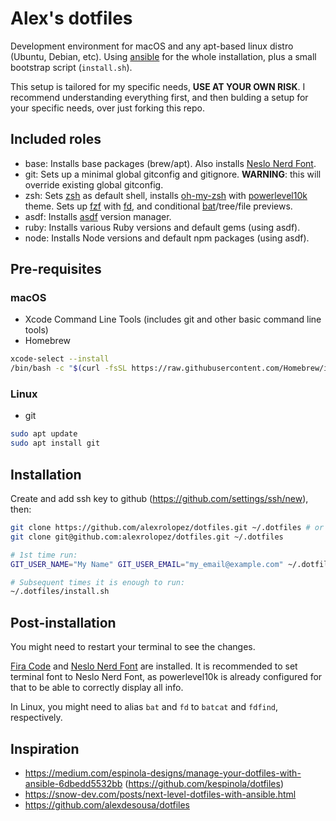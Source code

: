 # Alex's dotfiles
Development environment for macOS and any apt-based linux distro (Ubuntu, Debian, etc).
Using [ansible] for the whole installation, plus a small bootstrap script (`install.sh`).

This setup is tailored for my specific needs, **USE AT YOUR OWN RISK**.
I recommend understanding everything first, and then bulding a setup for your specific needs, over just forking this repo.

## Included roles
- base: Installs base packages (brew/apt). Also installs [Neslo Nerd Font].
- git: Sets up a minimal global gitconfig and gitignore. **WARNING**: this will override existing global gitconfig.
- zsh: Sets [zsh] as default shell, installs [oh-my-zsh] with [powerlevel10k] theme. Sets up [fzf] with [fd], and conditional [bat]/tree/file previews.
- asdf: Installs [asdf] version manager.
- ruby: Installs various Ruby versions and default gems (using asdf).
- node: Installs Node versions and default npm packages (using asdf).

## Pre-requisites

### macOS
- Xcode Command Line Tools (includes git and other basic command line tools)
- Homebrew
```bash
xcode-select --install
/bin/bash -c "$(curl -fsSL https://raw.githubusercontent.com/Homebrew/install/HEAD/install.sh)"
```

### Linux
- git
```bash
sudo apt update
sudo apt install git
```

## Installation
Create and add ssh key to github (https://github.com/settings/ssh/new), then:

```bash
git clone https://github.com/alexrolopez/dotfiles.git ~/.dotfiles # or
git clone git@github.com:alexrolopez/dotfiles.git ~/.dotfiles

# 1st time run:
GIT_USER_NAME="My Name" GIT_USER_EMAIL="my_email@example.com" ~/.dotfiles/install.sh

# Subsequent times it is enough to run:
~/.dotfiles/install.sh
```

## Post-installation
You might need to restart your terminal to see the changes.

[Fira Code] and [Neslo Nerd Font] are installed.
It is recommended to set terminal font to Neslo Nerd Font, as powerlevel10k is already configured for that to be able to correctly display all info.

In Linux, you might need to alias `bat` and `fd` to `batcat` and `fdfind`, respectively.

## Inspiration
- https://medium.com/espinola-designs/manage-your-dotfiles-with-ansible-6dbedd5532bb (https://github.com/kespinola/dotfiles)
- https://snow-dev.com/posts/next-level-dotfiles-with-ansible.html 
- https://github.com/alexdesousa/dotfiles

[ansible]: https://docs.ansible.com/ansible/latest/index.html
[zsh]: https://zsh.sourceforge.io/
[oh-my-zsh]: https://github.com/ohmyzsh/ohmyzsh
[powerlevel10k]: https://github.com/romkatv/powerlevel10k
[Neslo Nerd Font]: https://github.com/romkatv/powerlevel10k/blob/master/font.md
[Fira Code]: https://github.com/tonsky/FiraCode
[fzf]: https://github.com/junegunn/fzf
[fd]: https://github.com/sharkdp/fd
[bat]: https://github.com/sharkdp/bat
[asdf]: http://asdf-vm.com/
